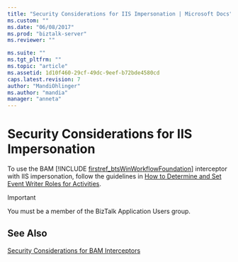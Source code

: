 ```yaml
---
title: "Security Considerations for IIS Impersonation | Microsoft Docs"
ms.custom: ""
ms.date: "06/08/2017"
ms.prod: "biztalk-server"
ms.reviewer: ""

ms.suite: ""
ms.tgt_pltfrm: ""
ms.topic: "article"
ms.assetid: 1d10f460-29cf-49dc-9eef-b72bde4580cd
caps.latest.revision: 7
author: "MandiOhlinger"
ms.author: "mandia"
manager: "anneta"
---
```

# Security Considerations for IIS Impersonation
To use the BAM [!INCLUDE [firstref_btsWinWorkflowFoundation](../includes/firstref-btswinworkflowfoundation-md.md)] interceptor with IIS impersonation, follow the guidelines in [How to Determine and Set Event Writer Roles for Activities](../core/how-to-determine-and-set-event-writer-roles-for-activities.md).  
  
> [!IMPORTANT]
>  You must be a member of the BizTalk Application Users group.  
  
## See Also  
 [Security Considerations for BAM Interceptors](../core/security-considerations-for-bam-interceptors.md)